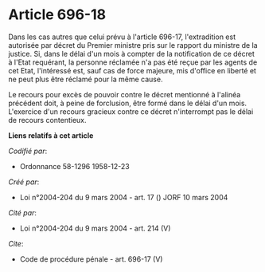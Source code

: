 # Article 696-18

Dans les cas autres que celui prévu à l'article 696-17, l'extradition est autorisée par décret du Premier ministre pris sur
le rapport du ministre de la justice. Si, dans le délai d'un mois à compter de la notification de ce décret à l'Etat
requérant, la personne réclamée n'a pas été reçue par les agents de cet Etat, l'intéressé est, sauf cas de force majeure, mis
d'office en liberté et ne peut plus être réclamé pour la même cause. 

Le recours pour excès de pouvoir contre le décret mentionné à l'alinéa précédent doit, à peine de forclusion, être formé dans
le délai d'un mois. L'exercice d'un recours gracieux contre ce décret n'interrompt pas le délai de recours contentieux.

**Liens relatifs à cet article**

_Codifié par_:

  - Ordonnance 58-1296 1958-12-23

_Créé par_:

  - Loi n°2004-204 du 9 mars 2004 - art. 17 () JORF 10 mars 2004

_Cité par_:

  - Loi n°2004-204 du 9 mars 2004 - art. 214 (V)

_Cite_:

  - Code de procédure pénale - art. 696-17 (V)
